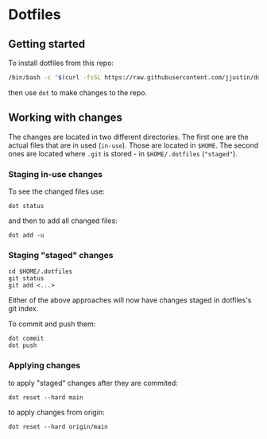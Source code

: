# Dotfiles

## Getting started

To install dotfiles from this repo:

```sh
/bin/bash -c "$(curl -fsSL https://raw.githubusercontent.com/jjustin/dotfiles/main/.dotfiles.scripts/init.sh)"
```

then use `dot` to make changes to the repo.

## Working with changes

The changes are located in two different directories. The first one are the actual files that are in used (`in-use`). Those are located in `$HOME`. The second ones are located where `.git` is stored - in `$HOME/.dotfiles` (`"staged"`).

### Staging in-use changes

To see the changed files use:

```
dot status
```

and then to add all changed files:

```
dot add -u 
```

### Staging "staged" changes

```
cd $HOME/.dotfiles
git status
git add <...>
```

Either of the above approaches will now have changes staged in dotfiles's git index.

To commit and push them:

```
dot commit
dot push
```

### Applying changes

to apply "staged" changes after they are commited:

```
dot reset --hard main
```

to apply changes from origin:

```
dot reset --hard origin/main
```
